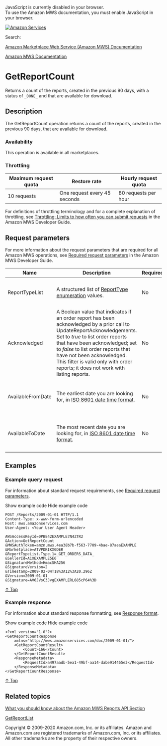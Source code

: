 <div id="MWSDX_noscript">

JavaScript is currently disabled in your browser.  
To use the Amazon MWS documentation, you must enable JavaScript in your
browser.

</div>

<div id="MWSDX_divtop">

[![Amazon
Services](https://images-na.ssl-images-amazon.com/images/G/08/mwsportal/fr_FR/amazonservices.gif "Amazon Services")](http://services.amazon.fr)

<div id="MWSDX_search">

<span id="MWSDX_searchlbl">Search:</span>

</div>

  
<span id="MWSDX_titlebar">[Amazon Marketplace Web Service (Amazon MWS)
Documentation](https://developer.amazonservices.fr/gp/mws/docs.html)</span>

</div>

<div id="MWSDX_divbottom">

<div id="MWSDX_divleft">

<div id="MWSDX_toc">

</div>

</div>

<div id="MWSDX_divright">

<div id="MWSDX_content">

<span id="MWSDX_breadcrumbs">[Amazon MWS
Documentation](https://developer.amazonservices.fr/gp/mws/docs.html)</span>

<div id="Reports_GetReportCount" class="nested0">

# GetReportCount

<div class="body">

<span class="ph">Returns a count of the reports, created in the previous
90 days, with a status of `_DONE_` and that are available for
download.</span>

</div>

<div id="Description" class="topic concept nested1">

## Description

<div class="body conbody">

The <span id="Description__GetReportCount"
class="keyword apiname">GetReportCount</span> operation returns a count
of the reports, created in the previous 90 days, that are available for
download.

<div class="section">

### Availability

This operation is available in all marketplaces.

</div>

<div class="section">

### Throttling

<div class="p">

<div class="tablenoborder">

| Maximum request quota | Restore rate                 | Hourly request quota |
|-----------------------|------------------------------|----------------------|
| 10 requests           | One request every 45 seconds | 80 requests per hour |

</div>

<span class="ph">For definitions of throttling terminology and for a
complete explanation of throttling, see
<a href="../dev_guide/DG_Throttling.md" class="xref">Throttling: Limits to how often you can submit requests</a>
in the <span class="ph">Amazon MWS Developer Guide</span>.</span>

</div>

</div>

</div>

</div>

<div id="RequestParameters" class="topic reference nested1">

## Request parameters

<div class="body refbody">

<div class="section">

<span class="ph">For more information about the request parameters that
are required for all <span class="ph">Amazon MWS</span> operations, see
<a href="../dev_guide/DG_RequiredRequestParameters.md" class="xref">Required request parameters</a>
in the <span class="ph">Amazon MWS Developer Guide</span>.</span>

</div>

<div class="tablenoborder">

<table id="RequestParameters__RequestParametersTable" class="table" data-cellpadding="4" data-cellspacing="0" data-summary="" data-frame="border" data-border="1" data-rules="all">
<colgroup>
<col style="width: 25%" />
<col style="width: 25%" />
<col style="width: 25%" />
<col style="width: 25%" />
</colgroup>
<thead class="thead" data-align="left">
<tr class="header row">
<th id="d280897e174" class="entry" data-valign="top" width="28.57142857142857%">Name</th>
<th id="d280897e177" class="entry" data-valign="top" width="28.57142857142857%">Description</th>
<th id="d280897e180" class="entry" data-valign="top" width="14.285714285714285%">Required</th>
<th id="d280897e183" class="entry" data-valign="top" width="28.57142857142857%">Values</th>
</tr>
</thead>
<tbody class="tbody">
<tr id="RequestParameters__parm_ReportTypeList" class="odd row">
<td class="entry" data-valign="top" width="28.57142857142857%" headers="d280897e174 "><span class="keyword parmname">ReportTypeList</span></td>
<td class="entry" data-valign="top" width="28.57142857142857%" headers="d280897e177 "><span class="ph">A structured list of <a href="Reports_ReportType.md" class="xref" title="An enumeration of the types of reports that can be requested from Amazon MWS.">ReportType enumeration</a> values.</span></td>
<td class="entry" data-valign="top" width="14.285714285714285%" headers="d280897e180 ">No</td>
<td class="entry" data-valign="top" width="28.57142857142857%" headers="d280897e183 ">Default: All
<p><span class="ph">Type: xs:string</span></p></td>
</tr>
<tr class="even row">
<td class="entry" data-valign="top" width="28.57142857142857%" headers="d280897e174 "><span class="keyword parmname">Acknowledged</span></td>
<td class="entry" data-valign="top" width="28.57142857142857%" headers="d280897e177 "><span class="ph">A Boolean value that indicates if an order report has been acknowledged by a prior call to <span class="keyword apiname">UpdateReportAcknowledgements</span>. Set to <var class="keyword varname">true</var> to list order reports that have been acknowledged; set to <var class="keyword varname">false</var> to list order reports that have not been acknowledged. This filter is valid only with order reports; it does not work with listing reports.</span></td>
<td class="entry" data-valign="top" width="14.285714285714285%" headers="d280897e180 ">No</td>
<td class="entry" data-valign="top" width="28.57142857142857%" headers="d280897e183 ">Default: All
<p><span class="ph">Type: xs:boolean</span></p></td>
</tr>
<tr class="odd row">
<td class="entry" data-valign="top" width="28.57142857142857%" headers="d280897e174 "><span class="keyword parmname">AvailableFromDate</span></td>
<td class="entry" data-valign="top" width="28.57142857142857%" headers="d280897e177 ">The earliest date you are looking for, in <span class="ph"><a href="../dev_guide/DG_ISO8601.md" class="xref">ISO 8601 date time format</a></span>.</td>
<td class="entry" data-valign="top" width="14.285714285714285%" headers="d280897e180 ">No</td>
<td class="entry" data-valign="top" width="28.57142857142857%" headers="d280897e183 ">Default: 90 days ago
<p><span class="ph">Type: xs:dateTime</span></p></td>
</tr>
<tr class="even row">
<td class="entry" data-valign="top" width="28.57142857142857%" headers="d280897e174 "><span class="keyword parmname">AvailableToDate</span></td>
<td class="entry" data-valign="top" width="28.57142857142857%" headers="d280897e177 ">The most recent date you are looking for, in <span class="ph"><a href="../dev_guide/DG_ISO8601.md" class="xref">ISO 8601 date time format</a></span>.</td>
<td class="entry" data-valign="top" width="14.285714285714285%" headers="d280897e180 ">No</td>
<td class="entry" data-valign="top" width="28.57142857142857%" headers="d280897e183 ">Default: Now
<p><span class="ph">Type: xs:dateTime</span></p></td>
</tr>
</tbody>
</table>

</div>

</div>

</div>

<div id="Examples" class="topic reference nested1">

## Examples

<div class="body refbody">

<div class="section">

### Example query request

<span class="ph">For information about standard request requirements,
see
<a href="../dev_guide/DG_RequiredRequestParameters.md" class="xref">Required request parameters</a>.</span>

<span class="ph expander"> <span class="keyword parmname xshow">Show
example code</span> <span class="keyword parmname xhide">Hide example
code</span> </span>

<div class="sectiondiv content">

``` pre
POST /Reports/2009-01-01 HTTP/1.1
Content-Type: x-www-form-urlencoded
Host: mws.amazonservices.com
User-Agent: <Your User Agent Header>

AWSAccessKeyId=0PB842EXAMPLE7N4ZTR2
&Action=GetReportCount
&MWSAuthToken=amzn.mws.4ea38b7b-f563-7709-4bae-87aeaEXAMPLE
&Marketplace=ATVPDKIKX0DER
&ReportTypeList.Type.1=_GET_ORDERS_DATA_
&SellerId=A1XEXAMPLE5E6
&SignatureMethod=HmacSHA256
&SignatureVersion=2
&Timestamp=2009-02-04T18%3A12%3A20.296Z
&Version=2009-01-01
&Signature=AV6JVsC3JvgEXAMPLERL685cP64%3D
```

<a href="#Examples" class="xref">↑ Top</a>

</div>

</div>

<div class="section">

### Example response

<span class="ph">For information about standard response formatting, see
<a href="../dev_guide/DG_ResponseFormat.md" class="xref">Response format</a>.</span>

<span class="ph expander"> <span class="keyword parmname xshow">Show
example code</span> <span class="keyword parmname xhide">Hide example
code</span> </span>

<div class="sectiondiv content">

``` pre
<?xml version="1.0"?>
<GetReportCountResponse
    xmlns="http://mws.amazonservices.com/doc/2009-01-01/">
    <GetReportCountResult>
        <Count>166</Count>
    </GetReportCountResult>
    <ResponseMetadata>
        <RequestId>a497aadb-5ea1-49bf-aa14-dabe914465e3</RequestId>
    </ResponseMetadata>
</GetReportCountResponse>
```

<a href="#Examples" class="xref">↑ Top</a>

</div>

</div>

</div>

</div>

<div id="RelatedActions" class="topic nested1">

## Related topics

<div class="body">

<a href="../reports/Reports_Overview.md" class="xref">What you should know about the Amazon MWS Reports API Section</a>

<a href="Reports_GetReportList.md" class="xref" title="Returns a list of reports that were created in the previous 90 days.">GetReportList</a>

</div>

</div>

</div>

<div id="MWSDX_footer">

Copyright © 2009-2020 Amazon.com, Inc. or its affiliates. Amazon and
Amazon.com are registered trademarks of Amazon.com, Inc. or its
affiliates. All other trademarks are the property of their respective
owners.

</div>

</div>

</div>

<div style="clear: both;">

</div>

</div>
